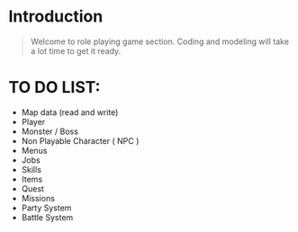 # Introduction #
> Welcome to role playing game section. Coding and modeling will take a lot time to get it ready.

# TO DO LIST: #
  * Map data (read and write)
  * Player
  * Monster / Boss
  * Non Playable Character ( NPC )
  * Menus
  * Jobs
  * Skills
  * Items
  * Quest
  * Missions
  * Party System
  * Battle System